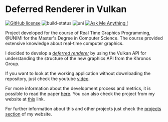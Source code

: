 # Deferred Renderer in Vulkan
[![GitHub license](https://img.shields.io/badge/license-MIT-brightgreen)](https://github.com/manuelpagliuca/Affine/blob/main/LICENSE)
![build-status](https://img.shields.io/badge/build-working-green)
![uni](https://img.shields.io/badge/university-project-blue)
[![Ask Me Anything !](https://img.shields.io/badge/Ask%20me-anything-1abc9c.svg)](mailto:pagliuca.manuel@gmail.com) 

Project developed for the course of Real Time Graphics Programming, @UNIMI for the Master's Degree in Computer Science.
The course provided extensive knowledge about real-time computer graphics.

I decided to develop a [*deferred renderer*](https://en.wikipedia.org/wiki/Deferred_shading) by using the Vulkan API for understanding the structure of the new graphics API from the Khronos Group.

If you want to look at the working application without downloading the repository, just check the youtube [video](https://youtu.be/V7PxEpzkY1c).

For more information about the development process and metrics, it is possible to read the paper [here](https://github.com/manuelpagliuca/deferred-render/files/9254304/DEFERRED_RENDERING___RTGP.pdf). You can also check the project from my website at [this](https://www.manuelpagliuca.xyz/project/render/) link.

For further information about this and other projects just check the [projects section](https://www.manuelpagliuca.xyz/#projects) of my website.
